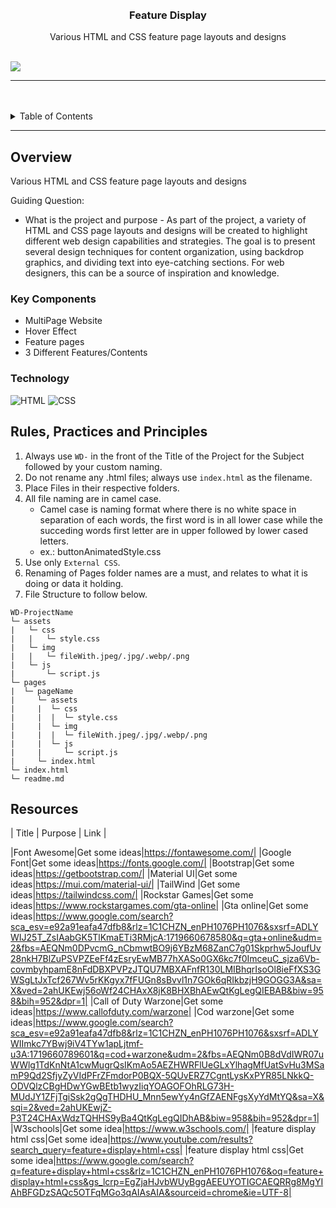 <a name="readme-top">

<br/>

<br />
<div align="center">
  <a href="https://github.com/GodwinAblao">

  </a>

  <h3 align="center">Feature Display</h3>
</div>

<div align="center">
  Various HTML and CSS feature page layouts and designs
</div>

<br />


![](https://visit-counter.vercel.app/counter.png?page=GodwinAblao/WD-seatwork4)

---

<br />
<br />


<details>
  <summary>Table of Contents</summary>
  <ol>
    <li>
      <a href="#overview">Overview</a>
      <ol>
        <li>
          <a href="#key-components">Key Components</a>
        </li>
        <li>
          <a href="#technology">Technology</a>
        </li>
      </ol>
    </li>
    <li>
      <a href="#rule,-practices-and-principles">Rules, Practices and Principles</a>
    </li>
    <li>
      <a href="#resources">Resources</a>
    </li>
  </ol>
</details>

---

## Overview


<!-- The following are just sample -->
Various HTML and CSS feature page layouts and designs

Guiding Question:
- What is the project and purpose - As part of the project, a variety of HTML and CSS page layouts and designs will be created to highlight different web design capabilities and strategies. The goal is to present several design techniques for content organization, using backdrop graphics, and dividing text into eye-catching sections. For web designers, this can be a source of inspiration and knowledge.

### Key Components

<!-- The following are just sample -->
- MultiPage Website
- Hover Effect
- Feature pages
- 3 Different Features/Contents


### Technology

![HTML](https://img.shields.io/badge/HTML-E34F26?style=for-the-badge&logo=html5&logoColor=white)
![CSS](https://img.shields.io/badge/CSS-1572B6?style=for-the-badge&logo=css3&logoColor=white)


## Rules, Practices and Principles
1. Always use `WD-` in the front of the Title of the Project for the Subject followed by your custom naming.
2. Do not rename any .html files; always use `index.html` as the filename.
3. Place Files in their respective folders.
4. All file naming are in camel case.
   - Camel case is naming format where there is no white space in separation of each words, the first word is in all lower case while the succeding words first letter are in upper followed by lower cased letters.
   - ex.: buttonAnimatedStyle.css
5. Use only `External CSS`.
6. Renaming of Pages folder names are a must, and relates to what it is doing or data it holding.
7. File Structure to follow below.

```
WD-ProjectName
└─ assets
|   └─ css
|   |   └─ style.css
|   └─ img
|   |   └─ fileWith.jpeg/.jpg/.webp/.png
|   └─ js
|       └─ script.js
└─ pages
|  └─ pageName
|     └─ assets
|     |  └─ css
|     |  |  └─ style.css
|     |  └─ img
|     |  |  └─ fileWith.jpeg/.jpg/.webp/.png
|     |  └─ js
|     |     └─ script.js
|     └─ index.html
└─ index.html
└─ readme.md
```

## Resources


| Title | Purpose | Link |

|Font Awesome|Get some ideas|https://fontawesome.com/|
|Google Font|Get some ideas|https://fonts.google.com/|
|Bootstrap|Get some ideas|https://getbootstrap.com/|
|Material UI|Get some ideas|https://mui.com/material-ui/|
|TailWind |Get some ideas|https://tailwindcss.com/|
|Rockstar Games|Get some ideas|https://www.rockstargames.com/gta-online|
|Gta online|Get some ideas|https://www.google.com/search?sca_esv=e92a91eafa47dfb8&rlz=1C1CHZN_enPH1076PH1076&sxsrf=ADLYWIJ25T_ZsIAabGK5TlKmaETi3RMjcA:1719660678580&q=gta+online&udm=2&fbs=AEQNm0DPvcmG_nCbmwtBO9j6YBzM68ZanC7g01Skprhw5JoufUv28nkH7BlZuPSVPZEeFf4zEsryEwMB77hXASo0GX6kc7f0ImceuC_sjza6Vb-covmbyhpamE8nFdDBXPVPzJTQU7MBXAFnfR130LMIBhqrIsoOl8ieFfXS3GWSgLtJxTcf267Wv5rKKgyx7fFUGn8sBvvl1n7GOk6qRIkbzjH9GOGG3A&sa=X&ved=2ahUKEwj56oWf24CHAxX8jK8BHXBhAEwQtKgLegQIEBAB&biw=958&bih=952&dpr=1|
|Call of Duty Warzone|Get some ideas|https://www.callofduty.com/warzone|
|Cod warzone|Get some ideas|https://www.google.com/search?sca_esv=e92a91eafa47dfb8&rlz=1C1CHZN_enPH1076PH1076&sxsrf=ADLYWIImkc7YBwj9iV4TYw1apLjtmf-u3A:1719660789601&q=cod+warzone&udm=2&fbs=AEQNm0B8dVdIWR07uWWlg1TdKnNtA1cwMugrQsIKmAo5AEZHWRFlUeGLxYlhagMfUatSvHu3MSamP9Qd2SfjyZyVIdPFrZFmdorP0BQX-5QUvERZ7CgntLysKxPYR85LNkkQ-ODVQlzCBgHDwYGwBEtb1wyzIiqYOAGOFOhRLG73H-MUdJY1ZFjTgiSsk2gQgTHDHU_Mnn5ewYy4nGfZAENFgsXyYdMtYQ&sa=X&sqi=2&ved=2ahUKEwjZ-P3T24CHAxWdzTQHHS9yBa4QtKgLegQIDhAB&biw=958&bih=952&dpr=1|
|W3schools|Get some idea|https://www.w3schools.com/|
|feature display html css|Get some idea|https://www.youtube.com/results?search_query=feature+display+html+css|
|feature display html css|Get some idea|https://www.google.com/search?q=feature+display+html+css&rlz=1C1CHZN_enPH1076PH1076&oq=feature+display+html+css&gs_lcrp=EgZjaHJvbWUyBggAEEUYOTIGCAEQRRg8MgYIAhBFGDzSAQc5OTFqMGo3qAIAsAIA&sourceid=chrome&ie=UTF-8|

